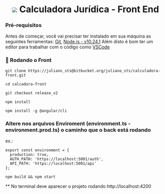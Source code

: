<h1 align="center">
   <img src="http://img.shields.io/static/v1?label=STATUS&message=CONCLUIDO&color=GREEN&style=for-the-badge"/>
Calculadora Jurídica - Front End
</h1>


### Pré-requisitos

Antes de começar, você vai precisar ter instalado em sua máquina as seguintes ferramentas:
[Git](https://git-scm.com/), [Node.js - v10.24.1](https://nodejs.org/en/)
Além disto é bom ter um editor para trabalhar com o código como [VSCode](https://code.visualstudio.com/)


### 🎲 Rodando o Front


```
git clone https://juliano_sts@bitbucket.org/juliano_sts/calculadora-front.git
```
```
cd calcadora-front
```

```
git checkout release_v2
```

```
npm install
```

```
npm install -g @angular/cli

```

### Altere nos arquivos Enviroment (environment.ts - environment.prod.ts) o caminho que o back está rodando
ex.: 

```
export const environment = {
  production: true,
  AUTH_PATH: 'https://localhost:5001/auth',
  API_PATH: 'https://localhost:5001/api'
};
```

```
npm build && npm start

```

** No terminal deve aparecer o projeto rodando http://localhost:4200 
